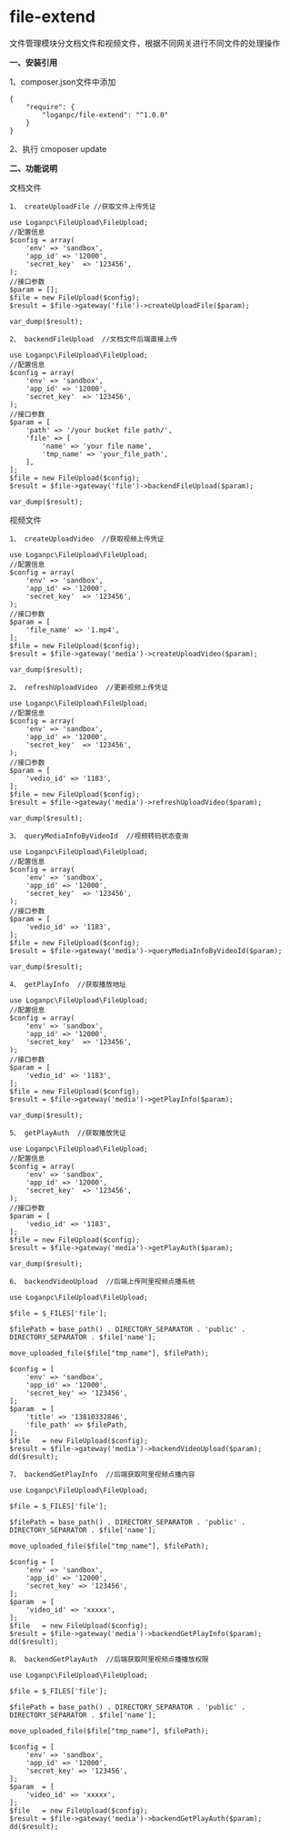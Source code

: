 # file-extend
文件管理模块分文档文件和视频文件，根据不同网关进行不同文件的处理操作


**一、安装引用**

1、composer.json文件中添加

    {
        "require": {
            "loganpc/file-extend": "^1.0.0"
        }
    }
2、执行 cmoposer update




**二、功能说明**

文档文件

`1、 createUploadFile //获取文件上传凭证`

    use Loganpc\FileUpload\FileUpload;
    //配置信息
    $config = array(
        'env' => 'sandbox',
        'app_id' => '12000',
        'secret_key'  => '123456',
    );
    //接口参数
    $param = [];
    $file = new FileUpload($config);
    $result = $file->gateway('file')->createUploadFile($param);
    
    var_dump($result);

`2、 backendFileUpload  //文档文件后端直接上传`
    
    use Loganpc\FileUpload\FileUpload;
    //配置信息
    $config = array(
        'env' => 'sandbox',
        'app_id' => '12000',
        'secret_key'  => '123456',
    );
    //接口参数
    $param = [
        'path' => '/your bucket file path/',
        'file' => [
            'name' => 'your file name',
            'tmp_name' => 'your_file_path',
        ],
    ];
    $file = new FileUpload($config);
    $result = $file->gateway('file')->backendFileUpload($param);
    
    var_dump($result);

视频文件
    
`1、 createUploadVideo  //获取视频上传凭证`
    
    use Loganpc\FileUpload\FileUpload;
    //配置信息
    $config = array(
        'env' => 'sandbox',
        'app_id' => '12000',
        'secret_key'  => '123456',
    );
    //接口参数
    $param = [
        'file_name' => '1.mp4',
    ];
    $file = new FileUpload($config);
    $result = $file->gateway('media')->createUploadVideo($param);
    
    var_dump($result);
    
`2、 refreshUploadVideo  //更新视频上传凭证`
    
    use Loganpc\FileUpload\FileUpload;
    //配置信息
    $config = array(
        'env' => 'sandbox',
        'app_id' => '12000',
        'secret_key'  => '123456',
    );
    //接口参数
    $param = [
        'vedio_id' => '1183',
    ];
    $file = new FileUpload($config);
    $result = $file->gateway('media')->refreshUploadVideo($param);
    
    var_dump($result);
    
`3、 queryMediaInfoByVideoId  //视频转码状态查询`

    use Loganpc\FileUpload\FileUpload;
    //配置信息
    $config = array(
        'env' => 'sandbox',
        'app_id' => '12000',
        'secret_key'  => '123456',
    );
    //接口参数
    $param = [
        'vedio_id' => '1183',
    ];
    $file = new FileUpload($config);
    $result = $file->gateway('media')->queryMediaInfoByVideoId($param);
    
    var_dump($result);

`4、 getPlayInfo  //获取播放地址`

    use Loganpc\FileUpload\FileUpload;
    //配置信息
    $config = array(
        'env' => 'sandbox',
        'app_id' => '12000',
        'secret_key'  => '123456',
    );
    //接口参数
    $param = [
        'vedio_id' => '1183',
    ];
    $file = new FileUpload($config);
    $result = $file->gateway('media')->getPlayInfo($param);
    
    var_dump($result);

`5、 getPlayAuth  //获取播放凭证`

    use Loganpc\FileUpload\FileUpload;
    //配置信息
    $config = array(
        'env' => 'sandbox',
        'app_id' => '12000',
        'secret_key'  => '123456',
    );
    //接口参数
    $param = [
        'vedio_id' => '1183',
    ];
    $file = new FileUpload($config);
    $result = $file->gateway('media')->getPlayAuth($param);
    
    var_dump($result);
    
`6、 backendVideoUpload  //后端上传阿里视频点播系统`

    use Loganpc\FileUpload\FileUpload;

    $file = $_FILES['file'];
    
    $filePath = base_path() . DIRECTORY_SEPARATOR . 'public' . DIRECTORY_SEPARATOR . $file['name'];

    move_uploaded_file($file["tmp_name"], $filePath);

    $config = [
        'env' => 'sandbox',
        'app_id' => '12000',
        'secret_key' => '123456',
    ];
    $param  = [
        'title' => '13810332846',
        'file_path' => $filePath,
    ];
    $file   = new FileUpload($config);
    $result = $file->gateway('media')->backendVideoUpload($param);
    dd($result);

`7、 backendGetPlayInfo  //后端获取阿里视频点播内容`

    use Loganpc\FileUpload\FileUpload;

    $file = $_FILES['file'];
    
    $filePath = base_path() . DIRECTORY_SEPARATOR . 'public' . DIRECTORY_SEPARATOR . $file['name'];

    move_uploaded_file($file["tmp_name"], $filePath);

    $config = [
        'env' => 'sandbox',
        'app_id' => '12000',
        'secret_key' => '123456',
    ];
    $param  = [
        'video_id' => 'xxxxx',
    ];
    $file   = new FileUpload($config);
    $result = $file->gateway('media')->backendGetPlayInfo($param);
    dd($result);
    
`8、 backendGetPlayAuth  //后端获取阿里视频点播播放权限`

    use Loganpc\FileUpload\FileUpload;

    $file = $_FILES['file'];
    
    $filePath = base_path() . DIRECTORY_SEPARATOR . 'public' . DIRECTORY_SEPARATOR . $file['name'];

    move_uploaded_file($file["tmp_name"], $filePath);

    $config = [
        'env' => 'sandbox',
        'app_id' => '12000',
        'secret_key' => '123456',
    ];
    $param  = [
        'video_id' => 'xxxxx',
    ];
    $file   = new FileUpload($config);
    $result = $file->gateway('media')->backendGetPlayAuth($param);
    dd($result);